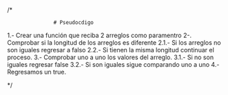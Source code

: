   /*

                   # Pseudocdigo

  1.- Crear una función que reciba 2 arreglos como paramentro
  2-. Comprobar si la longitud de los arreglos es diferente
  2.1.- Si los arreglos no son iguales regresar a falso
  2.2.- Si tienen la misma longitud continuar el proceso.
  3.- Comprobar uno a uno los valores del arreglo.
  3.1.- Si no son iguales regresar false
  3.2.- Si son iguales sigue comparando uno a uno
  4.-  Regresamos un true.

  */
